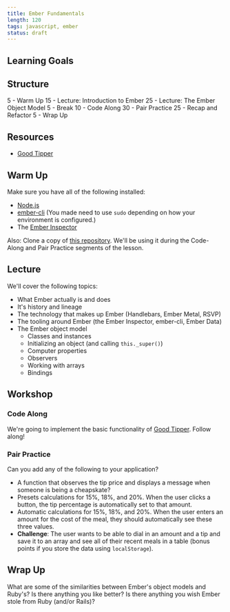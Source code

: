 ```yaml
---
title: Ember Fundamentals
length: 120
tags: javascript, ember
status: draft
---
```


## Learning Goals

## Structure

5 - Warm Up
15 - Lecture: Introduction to Ember
25 - Lecture: The Ember Object Model
5 - Break
10 - Code Along
30 - Pair Practice
25 - Recap and Refactor
5 - Wrap Up

## Resources

* [Good Tipper][goodtipper]

[goodtipper]: https://github.com/turingschool-examples/good-tipper

## Warm Up

Make sure you have all of the following installed:

* [Node.js](http://nodejs.org)
* [ember-cli](http://www.ember-cli.com/) (You made need to use `sudo` depending on how your environment is configured.)
* The [Ember Inspector](https://chrome.google.com/webstore/detail/ember-inspector/bmdblncegkenkacieihfhpjfppoconhi)

Also: Clone a copy of [this repository][goodtipper]. We'll be using it during the Code-Along and Pair Practice segments of the lesson.

## Lecture

We'll cover the following topics:

* What Ember actually is and does
* It's history and lineage
* The technology that makes up Ember (Handlebars, Ember Metal, RSVP)
* The tooling around Ember (the Ember Inspector, ember-cli, Ember Data)
* The Ember object model
  * Classes and instances
  * Initializing an object (and calling `this._super()`)
  * Computer properties
  * Observers
  * Working with arrays
  * Bindings

## Workshop

### Code Along

We're going to implement the basic functionality of [Good Tipper][goodtipper]. Follow along!

### Pair Practice

Can you add any of the following to your application?

* A function that observes the tip price and displays a message when someone is being a cheapskate?
* Presets calculations for 15%, 18%, and 20%. When the user clicks a button, the tip percentage is automatically set to that amount.
* Automatic calculations for 15%, 18%, and 20%. When the user enters an amount for the cost of the meal, they should automatically see these three values.
* **Challenge**: The user wants to be able to dial in an amount and a tip and save it to an array and see all of their recent meals in a table (bonus points if you store the data using `localStorage`).

## Wrap Up

What are some of the similarities between Ember's object models and Ruby's? Is there anything you like better? Is there anything you wish Ember stole from Ruby (and/or Rails)?